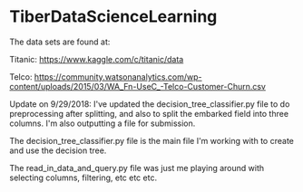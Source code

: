 # TiberDataScienceLearning

The data sets are found at:

Titanic: https://www.kaggle.com/c/titanic/data

Telco: https://community.watsonanalytics.com/wp-content/uploads/2015/03/WA_Fn-UseC_-Telco-Customer-Churn.csv

Update on 9/29/2018: I've updated the decision_tree_classifier.py file to do preprocessing after splitting, and also to split the embarked field into three columns.  I'm also outputting a file for submission.

The decision_tree_classifier.py file is the main file I'm working with to create and use the decision tree.

The read_in_data_and_query.py file was just me playing around with selecting columns, filtering, etc etc etc.
